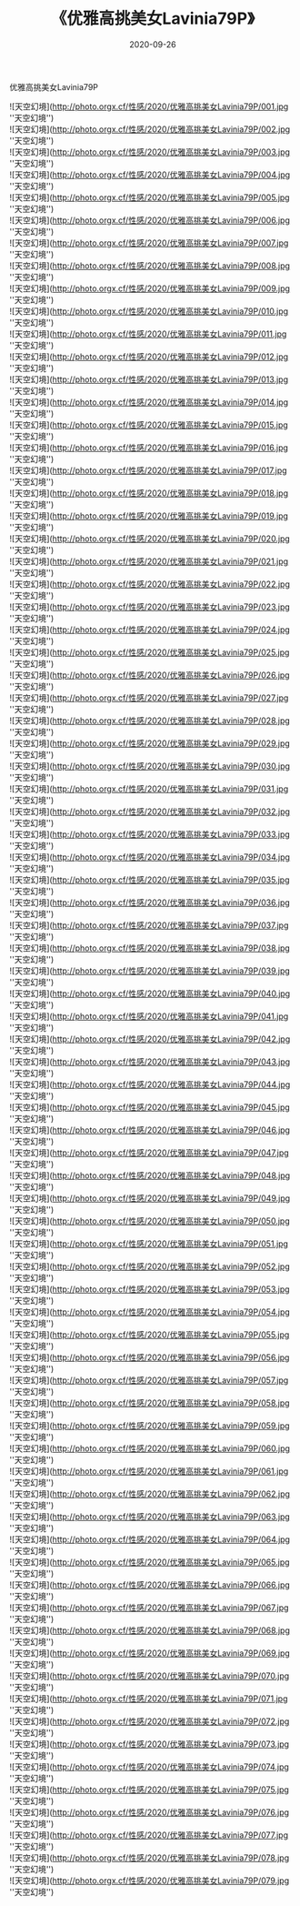 ﻿---
layout: post
title:  《优雅高挑美女Lavinia79P》
date:   2020-09-26
image: http://photo.orgx.cf/性感/2020/优雅高挑美女Lavinia79P/000.jpg
categories: [美女, 性感, 泳衣]
---

优雅高挑美女Lavinia79P



![天空幻境](http://photo.orgx.cf/性感/2020/优雅高挑美女Lavinia79P/001.jpg ''天空幻境'') <br>
![天空幻境](http://photo.orgx.cf/性感/2020/优雅高挑美女Lavinia79P/002.jpg ''天空幻境'') <br>
![天空幻境](http://photo.orgx.cf/性感/2020/优雅高挑美女Lavinia79P/003.jpg ''天空幻境'') <br>
![天空幻境](http://photo.orgx.cf/性感/2020/优雅高挑美女Lavinia79P/004.jpg ''天空幻境'') <br>
![天空幻境](http://photo.orgx.cf/性感/2020/优雅高挑美女Lavinia79P/005.jpg ''天空幻境'') <br>
![天空幻境](http://photo.orgx.cf/性感/2020/优雅高挑美女Lavinia79P/006.jpg ''天空幻境'') <br>
![天空幻境](http://photo.orgx.cf/性感/2020/优雅高挑美女Lavinia79P/007.jpg ''天空幻境'') <br>
![天空幻境](http://photo.orgx.cf/性感/2020/优雅高挑美女Lavinia79P/008.jpg ''天空幻境'') <br>
![天空幻境](http://photo.orgx.cf/性感/2020/优雅高挑美女Lavinia79P/009.jpg ''天空幻境'') <br>
![天空幻境](http://photo.orgx.cf/性感/2020/优雅高挑美女Lavinia79P/010.jpg ''天空幻境'') <br>
![天空幻境](http://photo.orgx.cf/性感/2020/优雅高挑美女Lavinia79P/011.jpg ''天空幻境'') <br>
![天空幻境](http://photo.orgx.cf/性感/2020/优雅高挑美女Lavinia79P/012.jpg ''天空幻境'') <br>
![天空幻境](http://photo.orgx.cf/性感/2020/优雅高挑美女Lavinia79P/013.jpg ''天空幻境'') <br>
![天空幻境](http://photo.orgx.cf/性感/2020/优雅高挑美女Lavinia79P/014.jpg ''天空幻境'') <br>
![天空幻境](http://photo.orgx.cf/性感/2020/优雅高挑美女Lavinia79P/015.jpg ''天空幻境'') <br>
![天空幻境](http://photo.orgx.cf/性感/2020/优雅高挑美女Lavinia79P/016.jpg ''天空幻境'') <br>
![天空幻境](http://photo.orgx.cf/性感/2020/优雅高挑美女Lavinia79P/017.jpg ''天空幻境'') <br>
![天空幻境](http://photo.orgx.cf/性感/2020/优雅高挑美女Lavinia79P/018.jpg ''天空幻境'') <br>
![天空幻境](http://photo.orgx.cf/性感/2020/优雅高挑美女Lavinia79P/019.jpg ''天空幻境'') <br>
![天空幻境](http://photo.orgx.cf/性感/2020/优雅高挑美女Lavinia79P/020.jpg ''天空幻境'') <br>
![天空幻境](http://photo.orgx.cf/性感/2020/优雅高挑美女Lavinia79P/021.jpg ''天空幻境'') <br>
![天空幻境](http://photo.orgx.cf/性感/2020/优雅高挑美女Lavinia79P/022.jpg ''天空幻境'') <br>
![天空幻境](http://photo.orgx.cf/性感/2020/优雅高挑美女Lavinia79P/023.jpg ''天空幻境'') <br>
![天空幻境](http://photo.orgx.cf/性感/2020/优雅高挑美女Lavinia79P/024.jpg ''天空幻境'') <br>
![天空幻境](http://photo.orgx.cf/性感/2020/优雅高挑美女Lavinia79P/025.jpg ''天空幻境'') <br>
![天空幻境](http://photo.orgx.cf/性感/2020/优雅高挑美女Lavinia79P/026.jpg ''天空幻境'') <br>
![天空幻境](http://photo.orgx.cf/性感/2020/优雅高挑美女Lavinia79P/027.jpg ''天空幻境'') <br>
![天空幻境](http://photo.orgx.cf/性感/2020/优雅高挑美女Lavinia79P/028.jpg ''天空幻境'') <br>
![天空幻境](http://photo.orgx.cf/性感/2020/优雅高挑美女Lavinia79P/029.jpg ''天空幻境'') <br>
![天空幻境](http://photo.orgx.cf/性感/2020/优雅高挑美女Lavinia79P/030.jpg ''天空幻境'') <br>
![天空幻境](http://photo.orgx.cf/性感/2020/优雅高挑美女Lavinia79P/031.jpg ''天空幻境'') <br>
![天空幻境](http://photo.orgx.cf/性感/2020/优雅高挑美女Lavinia79P/032.jpg ''天空幻境'') <br>
![天空幻境](http://photo.orgx.cf/性感/2020/优雅高挑美女Lavinia79P/033.jpg ''天空幻境'') <br>
![天空幻境](http://photo.orgx.cf/性感/2020/优雅高挑美女Lavinia79P/034.jpg ''天空幻境'') <br>
![天空幻境](http://photo.orgx.cf/性感/2020/优雅高挑美女Lavinia79P/035.jpg ''天空幻境'') <br>
![天空幻境](http://photo.orgx.cf/性感/2020/优雅高挑美女Lavinia79P/036.jpg ''天空幻境'') <br>
![天空幻境](http://photo.orgx.cf/性感/2020/优雅高挑美女Lavinia79P/037.jpg ''天空幻境'') <br>
![天空幻境](http://photo.orgx.cf/性感/2020/优雅高挑美女Lavinia79P/038.jpg ''天空幻境'') <br>
![天空幻境](http://photo.orgx.cf/性感/2020/优雅高挑美女Lavinia79P/039.jpg ''天空幻境'') <br>
![天空幻境](http://photo.orgx.cf/性感/2020/优雅高挑美女Lavinia79P/040.jpg ''天空幻境'') <br>
![天空幻境](http://photo.orgx.cf/性感/2020/优雅高挑美女Lavinia79P/041.jpg ''天空幻境'') <br>
![天空幻境](http://photo.orgx.cf/性感/2020/优雅高挑美女Lavinia79P/042.jpg ''天空幻境'') <br>
![天空幻境](http://photo.orgx.cf/性感/2020/优雅高挑美女Lavinia79P/043.jpg ''天空幻境'') <br>
![天空幻境](http://photo.orgx.cf/性感/2020/优雅高挑美女Lavinia79P/044.jpg ''天空幻境'') <br>
![天空幻境](http://photo.orgx.cf/性感/2020/优雅高挑美女Lavinia79P/045.jpg ''天空幻境'') <br>
![天空幻境](http://photo.orgx.cf/性感/2020/优雅高挑美女Lavinia79P/046.jpg ''天空幻境'') <br>
![天空幻境](http://photo.orgx.cf/性感/2020/优雅高挑美女Lavinia79P/047.jpg ''天空幻境'') <br>
![天空幻境](http://photo.orgx.cf/性感/2020/优雅高挑美女Lavinia79P/048.jpg ''天空幻境'') <br>
![天空幻境](http://photo.orgx.cf/性感/2020/优雅高挑美女Lavinia79P/049.jpg ''天空幻境'') <br>
![天空幻境](http://photo.orgx.cf/性感/2020/优雅高挑美女Lavinia79P/050.jpg ''天空幻境'') <br>
![天空幻境](http://photo.orgx.cf/性感/2020/优雅高挑美女Lavinia79P/051.jpg ''天空幻境'') <br>
![天空幻境](http://photo.orgx.cf/性感/2020/优雅高挑美女Lavinia79P/052.jpg ''天空幻境'') <br>
![天空幻境](http://photo.orgx.cf/性感/2020/优雅高挑美女Lavinia79P/053.jpg ''天空幻境'') <br>
![天空幻境](http://photo.orgx.cf/性感/2020/优雅高挑美女Lavinia79P/054.jpg ''天空幻境'') <br>
![天空幻境](http://photo.orgx.cf/性感/2020/优雅高挑美女Lavinia79P/055.jpg ''天空幻境'') <br>
![天空幻境](http://photo.orgx.cf/性感/2020/优雅高挑美女Lavinia79P/056.jpg ''天空幻境'') <br>
![天空幻境](http://photo.orgx.cf/性感/2020/优雅高挑美女Lavinia79P/057.jpg ''天空幻境'') <br>
![天空幻境](http://photo.orgx.cf/性感/2020/优雅高挑美女Lavinia79P/058.jpg ''天空幻境'') <br>
![天空幻境](http://photo.orgx.cf/性感/2020/优雅高挑美女Lavinia79P/059.jpg ''天空幻境'') <br>
![天空幻境](http://photo.orgx.cf/性感/2020/优雅高挑美女Lavinia79P/060.jpg ''天空幻境'') <br>
![天空幻境](http://photo.orgx.cf/性感/2020/优雅高挑美女Lavinia79P/061.jpg ''天空幻境'') <br>
![天空幻境](http://photo.orgx.cf/性感/2020/优雅高挑美女Lavinia79P/062.jpg ''天空幻境'') <br>
![天空幻境](http://photo.orgx.cf/性感/2020/优雅高挑美女Lavinia79P/063.jpg ''天空幻境'') <br>
![天空幻境](http://photo.orgx.cf/性感/2020/优雅高挑美女Lavinia79P/064.jpg ''天空幻境'') <br>
![天空幻境](http://photo.orgx.cf/性感/2020/优雅高挑美女Lavinia79P/065.jpg ''天空幻境'') <br>
![天空幻境](http://photo.orgx.cf/性感/2020/优雅高挑美女Lavinia79P/066.jpg ''天空幻境'') <br>
![天空幻境](http://photo.orgx.cf/性感/2020/优雅高挑美女Lavinia79P/067.jpg ''天空幻境'') <br>
![天空幻境](http://photo.orgx.cf/性感/2020/优雅高挑美女Lavinia79P/068.jpg ''天空幻境'') <br>
![天空幻境](http://photo.orgx.cf/性感/2020/优雅高挑美女Lavinia79P/069.jpg ''天空幻境'') <br>
![天空幻境](http://photo.orgx.cf/性感/2020/优雅高挑美女Lavinia79P/070.jpg ''天空幻境'') <br>
![天空幻境](http://photo.orgx.cf/性感/2020/优雅高挑美女Lavinia79P/071.jpg ''天空幻境'') <br>
![天空幻境](http://photo.orgx.cf/性感/2020/优雅高挑美女Lavinia79P/072.jpg ''天空幻境'') <br>
![天空幻境](http://photo.orgx.cf/性感/2020/优雅高挑美女Lavinia79P/073.jpg ''天空幻境'') <br>
![天空幻境](http://photo.orgx.cf/性感/2020/优雅高挑美女Lavinia79P/074.jpg ''天空幻境'') <br>
![天空幻境](http://photo.orgx.cf/性感/2020/优雅高挑美女Lavinia79P/075.jpg ''天空幻境'') <br>
![天空幻境](http://photo.orgx.cf/性感/2020/优雅高挑美女Lavinia79P/076.jpg ''天空幻境'') <br>
![天空幻境](http://photo.orgx.cf/性感/2020/优雅高挑美女Lavinia79P/077.jpg ''天空幻境'') <br>
![天空幻境](http://photo.orgx.cf/性感/2020/优雅高挑美女Lavinia79P/078.jpg ''天空幻境'') <br>
![天空幻境](http://photo.orgx.cf/性感/2020/优雅高挑美女Lavinia79P/079.jpg ''天空幻境'') <br>